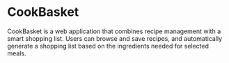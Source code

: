 # CookBasket
CookBasket is a web application that combines recipe management with a smart shopping list. Users can browse and save recipes, and automatically generate a shopping list based on the ingredients needed for selected meals.
